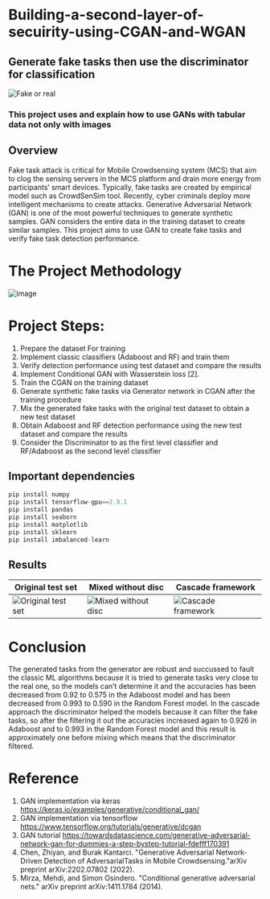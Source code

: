 # Building-a-second-layer-of-secuirity-using-CGAN-and-WGAN

## Generate fake tasks then use the discriminator for classification

![Fake or real](https://drive.google.com/uc?export=view&id=1-PMAvx35fcqMgSatbjTQjxx7nGWJJTv-)

### This project uses and explain how to use GANs with tabular data not only with images

## Overview
Fake task attack is critical for Mobile Crowdsensing system (MCS) that aim to clog the sensing servers in the MCS platform and drain more energy from participants’ smart devices. Typically, fake tasks are created by empirical model such as CrowdSenSim tool. Recently, cyber criminals deploy more intelligent mechanisms to create attacks. Generative Adversarial Network (GAN) is one of the most powerful techniques to generate synthetic samples. GAN considers the entire data in the training dataset to create similar samples. This project aims to use GAN to create fake tasks and verify fake task detection performance.<br>


# The Project Methodology

![image](https://drive.google.com/uc?export=view&id=1DqTuRozMCieSHShD5_udzpP2MxR8MTFo)



# Project Steps:

1. Prepare the dataset For training
2. Implement classic classifiers (Adaboost and RF) and train them
3. Verify detection performance using test dataset and compare the results
4. Implement Conditional GAN with Wasserstein loss [2].
5. Train the CGAN on the training dataset
6. Generate synthetic fake tasks via Generator network in CGAN after the training procedure
7. Mix the generated fake tasks with the original test dataset to obtain a new test dataset
8. Obtain Adaboost and RF detection performance using the new test dataset and compare the results
9. Consider the Discriminator to as the first level classifier and RF/Adaboost as the second level classifier


## Important dependencies
```python
pip install numpy 
pip install tensorflow-gpu==2.9.1
pip install pandas 
pip install seaborn 
pip install matplotlib 
pip install sklearn
pip install imbalanced-learn
```

## Results

|    Original test set                                                                                               | Mixed without disc                                                                                  | Cascade framework                                                                                  |
|---------------------------------------------------------------------------------------------------|-----------------------------------------------------------------------------------------------------|----------------------------------------------------------------------------------------------------|
| ![Original test set](https://drive.google.com/uc?export=view&id=1ZQSdpkSDZ-QCko7_9cE8iQDpWx7fYNnv) | ![Mixed without disc](https://drive.google.com/uc?export=view&id=10F31icaCioeeXcFox_4R9GkNMSm3KVmA) | ![Cascade framework](https://drive.google.com/uc?export=view&id=1ov0sRD1zQxonKinQjQOqzZsE4cvA-F06) |





# Conclusion
The generated tasks from the generator are robust and succussed to fault the classic ML algorithms because it is tried to generate tasks very close to the real one, so the models can’t determine it and the accuracies has been decreased from 0.92 to 0.575 in the Adaboost model and has been decreased from 0.993 to 0.590 in the Random Forest model.
In the cascade approach the discriminator helped the models because it can filter the fake tasks, so after the filtering it out the accuracies increased again to 0.926 in Adaboost and to 0.993 in the Random Forest model and this result is approximately one before mixing which means that the discriminator filtered.


# **Reference**
1. GAN implementation via keras https://keras.io/examples/generative/conditional_gan/
2. GAN implementation via tensorflow https://www.tensorflow.org/tutorials/generative/dcgan
3. GAN tutorial https://towardsdatascience.com/generative-adversarial-network-gan-for-dummies-a-step-bystep-tutorial-fdefff170391
4. Chen, Zhiyan, and Burak Kantarci. "Generative Adversarial Network-Driven Detection of AdversarialTasks in Mobile Crowdsensing."arXiv preprint arXiv:2202.07802 (2022).
5. Mirza, Mehdi, and Simon Osindero. "Conditional generative adversarial nets." arXiv preprint arXiv:1411.1784 (2014).
